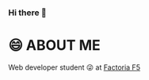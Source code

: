 ### Hi there 👋

<!--
**RaulMartinezF5/RaulMartinezF5** is a ✨ _special_ ✨ repository because its `README.md` (this file) appears on your GitHub profile.

Here are some ideas to get you started:

- 🔭 I’m currently working on ...
- 🌱 I’m currently learning ...
- 👯 I’m looking to collaborate on ...
- 🤔 I’m looking for help with ...
- 💬 Ask me about ...
- 📫 How to reach me: ...
- 😄 Pronouns: ...
- ⚡ Fun fact: ...
-->
<h1>😄 ABOUT ME</h1> 
   <p>Web developer student 😜 <Full Stack> at <a href="https://www.rompemosloscodigos.org"> Factoria F5 </a> </p>
<h2></h2>
